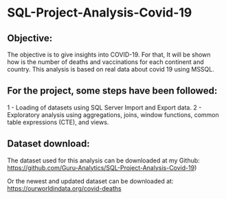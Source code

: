 # SQL-Project-Analysis-Covid-19

## Objective:
The objective is to give insights into COVID-19. For that, It will be shown how is the number of deaths and vaccinations for each continent and country. This analysis is based on real data about covid 19 using MSSQL.

## For the project, some steps have been followed:
1 - Loading of datasets using SQL Server Import and Export data.
2 - Exploratory analysis using aggregations, joins, window functions, common table expressions (CTE), and views.

## Dataset download:
The dataset used for this analysis can be downloaded at my Github: https://github.com/Guru-Analytics/SQL-Project-Analysis-Covid-19)

Or the newest and updated dataset can be downloaded at: https://ourworldindata.org/covid-deaths

